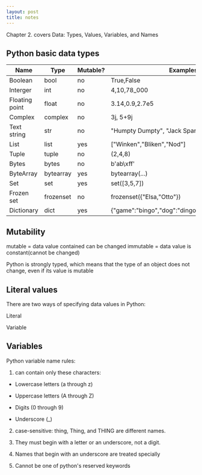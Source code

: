 ```yaml
---
layout: post
title: notes
---
```


Chapter 2. covers Data: Types, Values, Variables, and Names

## Python basic data types

Name|Type|Mutable?|Examples
----|--------|-------|-------|
Boolean|bool|no|True,False
Interger|int|no|4,10,78_000
Floating point| float|no|3.14,0.9,2.7e5
Complex|complex|no|3j, 5+9j
Text string|str|no|"Humpty Dumpty", "Jack Sparrow"
List|list|yes|["Winken","Bliken","Nod"]
Tuple|tuple|no|(2,4,8)
Bytes|bytes|no|b'ab\xff'
ByteArray|bytearray|yes|bytearray(...)
Set|set|yes|set([3,5,7])
Frozen set|frozenset|no|frozenset({"Elsa,"Otto"})
Dictionary|dict|yes|{"game":"bingo","dog":"dingo","drummer":"ringo"}

## Mutability
mutable = data value contained can be changed
immutable = data value is constant(cannot be changed)

Python is strongly typed, which means that the type of an object does not change, even if its value is mutable

## Literal values

There are two ways of specifying data values in Python:

Literal

Variable

## Variables

Python variable name rules:

1. can contain only these characters:

- Lowercase letters (a through z)

- Uppercase letters (A through Z)

- Digits (0 through 9)

- Underscore (_)

2. case-sensitive: thing, Thing, and THING are different names.

3. They must begin with a letter or an underscore, not a digit.

4. Names that begin with an underscore are treated specially 

5. Cannot be one of python's reserved keywords